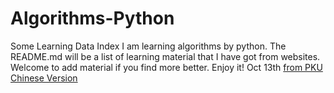 # Algorithms-Python
Some Learning Data Index
I am learning algorithms by python. The README.md will be a list of learning material that I have got from websites.
Welcome to add material if you find more better.
Enjoy it!
Oct 13th
[from PKU Chinese Version](http://www.math.pku.edu.cn/teachers/qiuzy/ds_python/courseware/)
